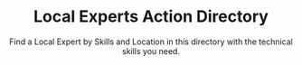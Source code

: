 ---
title: Local Experts Action Directory
subtitle: Find a Local Expert by Skills and Location in this directory with the technical skills you need.
thumbnail: assets/img/tools/lead.png
link: https://lead.asknet.community/
---